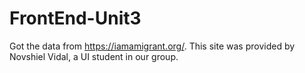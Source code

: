# FrontEnd-Unit3

Got the data from https://iamamigrant.org/.  This site was provided by Novshiel Vidal, a UI student in our group.